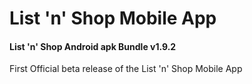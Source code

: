 # List 'n' Shop Mobile App


#### List 'n' Shop Android apk Bundle v1.9.2

First Official beta release of the List 'n' Shop Mobile App
